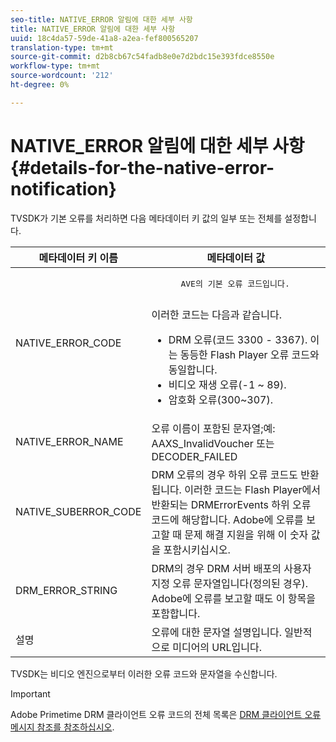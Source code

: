 ```yaml
---
seo-title: NATIVE_ERROR 알림에 대한 세부 사항
title: NATIVE_ERROR 알림에 대한 세부 사항
uuid: 18c4da57-59de-41a8-a2ea-fef800565207
translation-type: tm+mt
source-git-commit: d2b8cb67c54fadb8e0e7d2bdc15e393fdce8550e
workflow-type: tm+mt
source-wordcount: '212'
ht-degree: 0%

---
```



# NATIVE_ERROR 알림에 대한 세부 사항 {#details-for-the-native-error-notification}

TVSDK가 기본 오류를 처리하면 다음 메타데이터 키 값의 일부 또는 전체를 설정합니다.

<table id="table_86A21619515B435DBB65DC4DFBB64B29"> 
 <thead> 
  <tr> 
   <th colname="col1" class="entry"> 메타데이터 키 이름 </th> 
   <th colname="col2" class="entry"> 메타데이터 값 </th> 
  </tr> 
 </thead>
 <tbody> 
  <tr> 
   <td colname="col1"> <span class="codeph"> NATIVE_ERROR_CODE </span> </td> 
   <td colname="col2"> 
    <pre>
      AVE의 기본 오류 코드입니다. 
    </pre> 이러한 코드는 다음과 같습니다. 
    <ul id="ul_330C626DE27B45A09E8851CC24768A07"> 
     <li id="li_0845A9BBB55545BDB49BD4F4802C0E54">DRM 오류(코드 3300 - 3367). 이는 동등한 Flash Player 오류 코드와 동일합니다. </li> 
     <li id="li_98A571480C154CF0AE1DC101FF0834C4">비디오 재생 오류(-1 ~ 89). </li> 
     <li id="li_D7C19955DEF94DA88B822C8C57D6D2F4">암호화 오류(300~307). </li> 
    </ul> </td> 
  </tr> 
  <tr> 
   <td colname="col1"> <span class="codeph"> NATIVE_ERROR_NAME </span> </td> 
   <td colname="col2"> 오류 이름이 포함된 문자열;예: <span class="codeph"> AAXS_InvalidVoucher </span> 또는 <span class="codeph"> DECODER_FAILED </span> </td> 
  </tr> 
  <tr> 
   <td colname="col1"> <span class="codeph"> NATIVE_SUBERROR_CODE </span> </td> 
   <td colname="col2"> DRM 오류의 경우 하위 오류 코드도 반환됩니다. 이러한 코드는 Flash Player에서 반환되는 <span class="codeph"> DRMErrorEvents </span> 하위 오류 코드에 해당합니다. Adobe에 오류를 보고할 때 문제 해결 지원을 위해 이 숫자 값을 포함시키십시오. </td> 
  </tr> 
  <tr> 
   <td colname="col1"> <span class="codeph"> DRM_ERROR_STRING </span> </td> 
   <td colname="col2"> DRM의 경우 DRM 서버 배포의 사용자 지정 오류 문자열입니다(정의된 경우). Adobe에 오류를 보고할 때도 이 항목을 포함합니다. </td> 
  </tr> 
  <tr> 
   <td colname="col1"> <span class="codeph"> 설명 </span> </td> 
   <td colname="col2"> 오류에 대한 문자열 설명입니다. 일반적으로 미디어의 URL입니다. </td> 
  </tr> 
 </tbody> 
</table>

TVSDK는 비디오 엔진으로부터 이러한 오류 코드와 문자열을 수신합니다.

>[!IMPORTANT]
>
>Adobe Primetime DRM 클라이언트 오류 코드의 전체 목록은 [DRM 클라이언트 오류 메시지 참조를 참조하십시오](https://helpx.adobe.com/content/dam/help/en/primetime/drm/drm_client_error_message_reference.pdf).